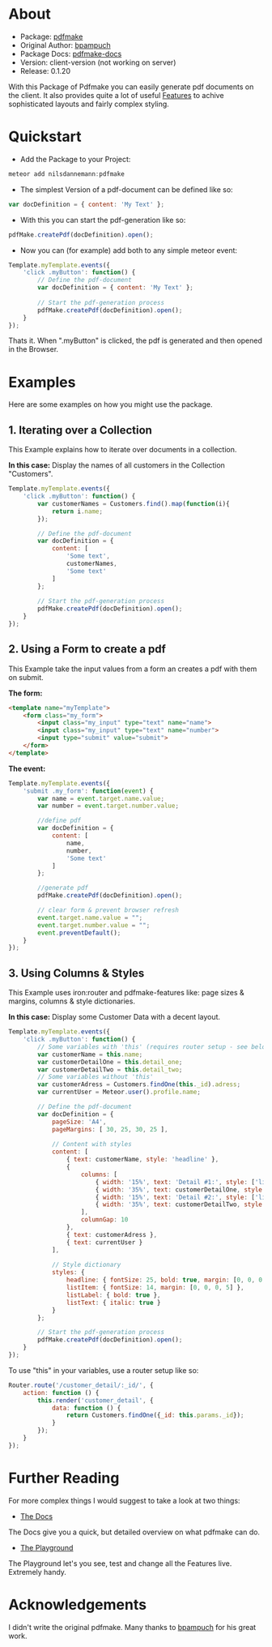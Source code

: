 # About
* Package: [pdfmake](http://pdfmake.org/#/)
* Original Author: [bpampuch](https://github.com/bpampuch)
* Package Docs: [pdfmake-docs](http://pdfmake.org/#/gettingstarted)
* Version: client-version (not working on server)
* Release: 0.1.20

With this Package of Pdfmake you can easily generate pdf documents on the client. It also provides quite a lot of useful [Features](http://pdfmake.org/#/features) to achive sophisticated layouts and fairly complex styling.

# Quickstart
* Add the Package to your Project: 
```javascript
meteor add nilsdannemann:pdfmake
```
* The simplest Version of a pdf-document can be defined like so:
```javascript
var docDefinition = { content: 'My Text' };
```
* With this you can start the pdf-generation like so:
```javascript
pdfMake.createPdf(docDefinition).open();
```
* Now you can (for example) add both to any simple meteor event:
```javascript
Template.myTemplate.events({
	'click .myButton': function() {
		// Define the pdf-document
		var docDefinition = { content: 'My Text' };
		
		// Start the pdf-generation process
		pdfMake.createPdf(docDefinition).open();
	}
});
```
Thats it. When ".myButton" is clicked, the pdf is generated and then opened in the Browser.

# Examples
Here are some examples on how you might use the package.

## 1. Iterating over a Collection
This Example explains how to iterate over documents in a collection. 

**In this case:** Display the names of all customers in the Collection "Customers".
```javascript
Template.myTemplate.events({
	'click .myButton': function() {
		var customerNames = Customers.find().map(function(i){
			return i.name;
		});

		// Define the pdf-document
		var docDefinition = { 
			content: [
				'Some text',		
				customerNames,
				'Some text'
			]
		};
		
		// Start the pdf-generation process
		pdfMake.createPdf(docDefinition).open();
	}
});
```


## 2. Using a Form to create a pdf
This Example take the input values from a form an creates a pdf with them on submit.

**The form:**
```html
<template name="myTemplate">
	<form class="my_form">
		<input class="my_input" type="text" name="name">
		<input class="my_input" type="text" name="number">
		<input type="submit" value="submit">
	</form>
</template>
```
**The event:**
```javascript
Template.myTemplate.events({
	'submit .my_form': function(event) {
		var name = event.target.name.value;
		var number = event.target.number.value;

		//define pdf
		var docDefinition = {
			content: [
				name,
				number,
				'Some text'
			]
		};

		//generate pdf
		pdfMake.createPdf(docDefinition).open();

		// clear form & prevent browser refresh
		event.target.name.value = "";
		event.target.number.value = "";
		event.preventDefault();
	}
});
```


## 3. Using Columns & Styles
This Example uses iron:router and pdfmake-features like: page sizes & margins, columns & style dictionaries.

**In this case:** Display some Customer Data with a decent layout.
```javascript
Template.myTemplate.events({
	'click .myButton': function() {
		// Some variables with 'this' (requires router setup - see below)
		var customerName = this.name;
		var customerDetailOne = this.detail_one;
		var customerDetailTwo = this.detail_two;
		// Some variables without 'this'
		var customerAdress = Customers.findOne(this._id).adress;
		var currentUser = Meteor.user().profile.name;

		// Define the pdf-document
		var docDefinition = { 
			pageSize: 'A4',
			pageMargins: [ 30, 25, 30, 25 ],
			
			// Content with styles
			content: [
				{ text: customerName, style: 'headline' },
				{
					columns: [
						{ width: '15%', text: 'Detail #1:', style: ['listItem', 'listLabel'] },
						{ width: '35%', text: customerDetailOne, style: ['listItem', 'listText'] },
						{ width: '15%', text: 'Detail #2:', style: ['listItem', 'listLabel'] },
						{ width: '35%', text: customerDetailTwo, style: ['listItem', 'listText'] }
					],
					columnGap: 10
				},
				{ text: customerAdress },
				{ text: currentUser }
			],
			
			// Style dictionary
			styles: {
				headline: { fontSize: 25, bold: true, margin: [0, 0, 0, 25] },
				listItem: { fontSize: 14, margin: [0, 0, 0, 5] },
				listLabel: { bold: true },
				listText: { italic: true }
			}
		};

		// Start the pdf-generation process
		pdfMake.createPdf(docDefinition).open();
	}
});
```
To use "this" in your variables, use a router setup like so:
```javascript
Router.route('/customer_detail/:_id/', {
	action: function () {
		this.render('customer_detail', {
			data: function () {
				return Customers.findOne({_id: this.params._id});
			}
		});
	}
});
```

# Further Reading
For more complex things I would suggest to take a look at two things:

* [The Docs](http://pdfmake.org/index.html#/gettingstarted)

The Docs give you a quick, but detailed overview on what pdfmake can do.

* [The Playground](http://pdfmake.org/playground.html)

The Playground let's you see, test and change all the Features live. Extremely handy.

# Acknowledgements
I didn't write the original pdfmake. Many thanks to [bpampuch](https://github.com/bpampuch) for his great work.
